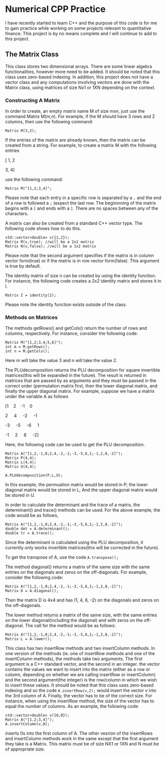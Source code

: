 # Numerical CPP Practice
I have recently started to learn C++ and the purpose of this code is for me to gain practice while working on some projects relevant to quantitative finance. This project is by no means complete and I will continue to add to this project. 

## The Matrix Class

This class stores two dimensional arrays. There are some linear algebra functionalities, however more need to be added. It should be noted that this class uses zero-based indexing. In addition, this project does not have a vector class and any computations involving vectors are done with the Matrix class, using matrices of size Nx1 or 1XN depending on the context.

### Constructing A Matrix

In order to create, an empty matrix name M of size mxn, just use the command Matrix M(m,n). For example, if the M should have 3 rows and 2 columns, then use the following command:

```
Matrix M(3,2);
```

If the entries of the matrix are already known, then the matrix can be created from a string. For example, to create a matrix M with the following entries

[ 1, 2

   3, 4]
  
use the following command:

```
Matrix M("[1,2;3,4]";

```

Please note that each entry in a specific row is separated by a `,` and the end of a row is followed a `;` (expect the last row. The begininning of the matrix begins with a `[` and ends with a `]`. There are no spaces between any of the characters.

A matrix can also be created from a standard C++ vector type. The following code shows how to do this.

```
std::vector<double> v({1,2});
Matrix M(v,true); //will be a 2x1 matrix
Matrix N(v,false); //will be a 1x2 matrix

```
Please note that the second argument specifies if the matrix is in column vector form(true) or if the matrix is in row vector form(false). This argument is true by default.

The identity matrix of size n can be created by using the identity function. For instance, the following code creates a 2x2 identity matrix and stores it in I.

`Matrix I = identity(2);`

Please note the identity function exists outside of the class.

### Methods on Matrices

The methods getRows() and getCols() return the number of rows and columns, respectively. For instance, consider the following code:

```
Matrix M("[1,2;3,4;5,6]");
int m = M.getRows();
int n = M.getCols();
```

Here m will take the value 3 and n will take the value 2.

The PLUdecomposition returns the PLU decomposition for square invertible matrices(this will be expanded in the future). The result is returned in matrices that are passed by as arguments and they must be passed in the correct order (permutation matrix first, then the lower diagonal matrix, and finally the upper diagonal matrix. For example, suppose we have a matrix under the variable A as follows

[1&nbsp;&nbsp;&nbsp;&nbsp;2&nbsp;&nbsp;&nbsp;&nbsp;-1&nbsp;&nbsp;&nbsp;&nbsp;0

 2&nbsp;&nbsp;&nbsp;&nbsp;    4&nbsp;&nbsp;&nbsp;&nbsp;     -2&nbsp;&nbsp;&nbsp;&nbsp;    -1

-3&nbsp;&nbsp;&nbsp;&nbsp;   -5&nbsp;&nbsp;&nbsp;&nbsp;     -6&nbsp;&nbsp;&nbsp;&nbsp;    1

-1&nbsp;&nbsp;&nbsp;&nbsp;    2&nbsp;&nbsp;&nbsp;&nbsp;      8&nbsp;&nbsp;&nbsp;&nbsp;    -2]

Here, the following code can be used to get the PLU decomposition.

```
Matrix A("[1,2,-1,0;2,4,-2,-1;-3,-5,6,1;-1,2,8,-2]");
Matrix P(4,4);
Matrix L(4,4);
Matrix U(4,4);
    
A.PLUdecomposition(P,L,U);

```

In this example, the permuation matrix would be stored in P; the lower diagonal matrix would be stored in L; And the upper diagonal matrix would be stored in U.

In order to calculate the determinant and the trace of a matrix, the determinant() and trace() methods can be used. For the above example, the code would be as follows,

```
Matrix A("[1,2,-1,0;2,4,-2,-1;-3,-5,6,1;-1,2,8,-2]");
double det = A.determinant();
double tr = A.trace();

```
Since the determinant is calculated using the PLU decomposition, it currently only works invertible matrices(this will be corrected in the future).

To get the transpose of A, use the code `A.transpose();`

The method diagonal() returns a matrix of the same size with the same entries on the diagonals and zeros on the off-diagonals. For example, consider the following code:

```
Matrix A("[1,2,-1,0;2,4,-2,-1;-3,-5,6,1;-1,2,8,-2]");
Matrix D = A.diagonal();
```
Then the matrix D is 4x4 and has (1, 4, 6, -2) on the diagonals and zeros on the off-diagonals.

The lower method returns a matrix of the same size, with the same entries on the lower diagonal(including the diagonal) and with zeros on the off-diagonal. The call for the method would be as follows:

```
Matrix A("[1,2,-1,0;2,4,-2,-1;-3,-5,6,1;-1,2,8,-2]");
Matrix L = A.lower();
```
This class has two insertRow methods and two insertColumn methods. In one version of the methods (ie. one of insertRow methods and one of the insertColumn methods), the methods take two arguments. The first argument is a C++ standard vector<double>, and the second in an integer. the vector contains the values we want to insert into the matrix (either as a row or column, depending on whether we are calling insertRow or insertColumn) and the second argument(the integer) is the row/column in which we wish to insert these values. It should be noted that this class uses zero-based indexing and so the code `A.insertRow(v,2);` would insert the vector v into the 3rd column of A. Finally, the vector has to be of the correct size. For instance, when using the insertRow method, the size of the vector has to equal the number of columns. As an example, the following code:

```
std::vector<double> v({0,0});
Matrix A("[1,2;3,4]");
A.insertColumn(v,0);
```
inserts 0s into the first column of A. The other vesrion of the insertRows and insertColumn methods work in the same except that the first argument they take is a Matrix. This matrix must be of size NX1 or 1XN and N must be of appropriate size.






